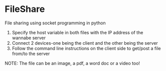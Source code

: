 # FileShare
File sharing using socket programming in python

1) Specify the host variable in both files with the IP address of the wannabe server
2) Connect 2 devices-one being the client and the other being the server
3) Follow the command line instructions on the client side to get/post a file from/to the server

NOTE: The file can be an image, a pdf, a word doc or a video too!
